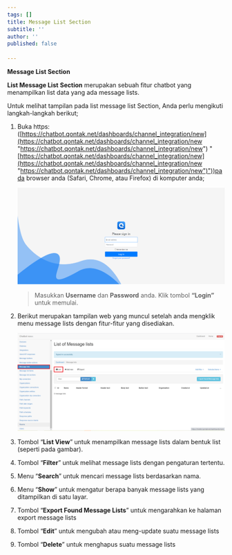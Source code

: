 ```yaml
---
tags: []
title: Message List Section
subtitle: ''
author: ''
published: false

---
```

**Message List Section**

**List Message List** **Section** merupakan sebuah fitur chatbot yang menampilkan list data yang ada message lists.

Untuk melihat tampilan pada list message list Section, Anda perlu mengikuti langkah-langkah berikut;

1. Buka https: ([https://chatbot.qontak.net/dashboards/channel_integration/new](https://chatbot.qontak.net/dashboards/channel_integration/new "https://chatbot.qontak.net/dashboards/channel_integration/new") "[https://chatbot.qontak.net/dashboards/channel_integration/new](https://chatbot.qontak.net/dashboards/channel_integration/new "https://chatbot.qontak.net/dashboards/channel_integration/new")"))pada browser anda (Safari, Chrome, atau Firefox) di komputer anda;

   ![](/uploads/channell.PNG)

   > Masukkan **Username** dan **Password** anda. Klik tombol **“Login”** untuk memulai.
2. Berikut merupakan tampilan web yang muncul setelah anda mengklik menu message lists dengan fitur-fitur yang disediakan.

   ![](/uploads/messagelists1.PNG)
3. Tombol “**List View**” untuk menampilkan message lists dalam bentuk list (seperti pada gambar).
4. Tombol “**Filter**” untuk melihat message lists dengan pengaturan tertentu.
5. Menu “**Search**” untuk mencari message lists berdasarkan nama.
6. Menu “**Show**” untuk mengatur berapa banyak message lists yang ditampilkan di satu layar.
7. Tombol “**Export Found Message Lists**” untuk mengarahkan ke halaman export message lists
8. Tombol “**Edit**” untuk mengubah atau meng-update suatu message lists
9. Tombol “**Delete**” untuk menghapus suatu message lists